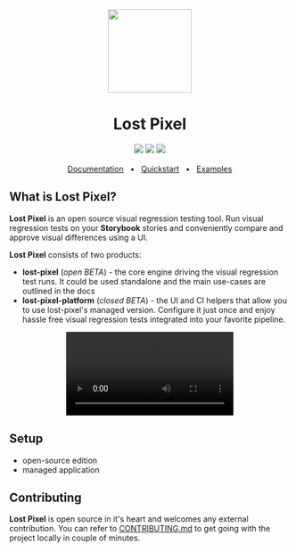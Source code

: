 <div align='center'><img width='150px' height='150px' src='https://user-images.githubusercontent.com/29632358/168112844-77e76a0d-b96f-4bc8-b753-cd39f4afd428.png'>
</div>
<div align="center">
  <h1>Lost Pixel</h1>
  <a href="https://www.npmjs.com/package/lost-pixel"><img src="https://img.shields.io/npm/v/lost-pixel?style=plastic" /></a>
  <a href="https://github.com/lost-pixel/lost-pixel/blob/main/docs/contributing.md"><img src="https://img.shields.io/badge/PRs-welcome-brightgreen.svg" /></a>
  <a href="https://github.com/lost-pixel/lost-pixel/blob/main/LICENSE"><img src="https://img.shields.io/github/license/lost-pixel/lost-pixel" /></a>
  <br />
  <br />
  <a href="https://docs.lost-pixel.com">Documentation</a>
  <span>&nbsp;&nbsp;•&nbsp;&nbsp;</span>
  <a href="https://docs.lost-pixel.com/quickstart">Quickstart</a>
  <span>&nbsp;&nbsp;•&nbsp;&nbsp;</span>
  <a href="https://github.com/lost-pixel/lost-pixel-examples">Examples</a>
</div>

## What is Lost Pixel?

**Lost Pixel** is an open source visual regression testing tool. Run visual regression tests on your **Storybook** stories and conveniently compare and approve visual differences using a UI.

**Lost Pixel** consists of two products:

- **lost-pixel** (*open BETA*) - the core engine driving the visual regression test runs. It could be used standalone and the main use-cases are outlined in the docs
- **lost-pixel-platform** (*closed BETA*) -  the UI and CI helpers that allow you to use lost-pixel's managed version. Configure it just once and enjoy hassle free visual regression tests integrated into your favorite pipeline.

<div align='center'><video src='https://user-images.githubusercontent.com/29632358/168114749-44a9244a-bcd8-42a6-b783-905c9f144f04.mp4' /></div>

## Setup

- open-source edition 
- managed application

## Contributing

**Lost Pixel** is open source in it's heart and welcomes any external contribution. You can refer to [CONTRIBUTING.md](https://github.com/lost-pixel/lost-pixel/blob/main/CONTRIBUTING.md) to get going with the project locally in couple of minutes.


